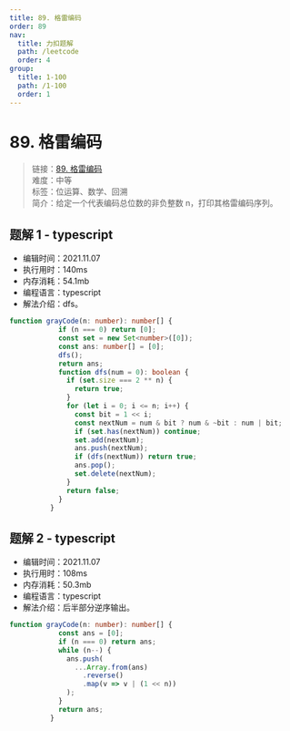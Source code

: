 ```yaml
---
title: 89. 格雷编码
order: 89
nav:
  title: 力扣题解
  path: /leetcode
  order: 4
group:
  title: 1-100
  path: /1-100
  order: 1
---
```


# 89. 格雷编码
    
> 链接：[89. 格雷编码](https://leetcode-cn.com/problems/gray-code/)  
> 难度：中等  
> 标签：位运算、数学、回溯  
> 简介：给定一个代表编码总位数的非负整数 n，打印其格雷编码序列。
      
## 题解 1 - typescript
- 编辑时间：2021.11.07
- 执行用时：140ms
- 内存消耗：54.1mb
- 编程语言：typescript
- 解法介绍：dfs。
```typescript
function grayCode(n: number): number[] {
            if (n === 0) return [0];
            const set = new Set<number>([0]);
            const ans: number[] = [0];
            dfs();
            return ans;
            function dfs(num = 0): boolean {
              if (set.size === 2 ** n) {
                return true;
              }
              for (let i = 0; i <= n; i++) {
                const bit = 1 << i;
                const nextNum = num & bit ? num & ~bit : num | bit;
                if (set.has(nextNum)) continue;
                set.add(nextNum);
                ans.push(nextNum);
                if (dfs(nextNum)) return true;
                ans.pop();
                set.delete(nextNum);
              }
              return false;
            }
          }
```

## 题解 2 - typescript
- 编辑时间：2021.11.07
- 执行用时：108ms
- 内存消耗：50.3mb
- 编程语言：typescript
- 解法介绍：后半部分逆序输出。
```typescript
function grayCode(n: number): number[] {
            const ans = [0];
            if (n === 0) return ans;
            while (n--) {
              ans.push(
                ...Array.from(ans)
                  .reverse()
                  .map(v => v | (1 << n))
              );
            }
            return ans;
          }
```

      